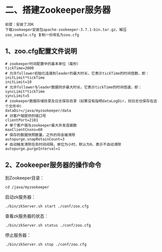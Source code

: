 # 二、搭建Zookeeper服务器

```text
前提：安装了JDK
下载zookeeper安装包apache-zookeeper-3.7.1-bin.tar.gz，解压
zoo_sample.cfg 复制一份改名为zoo.cfg
```

## 1、zoo.cfg配置文件说明
```text
# zookeeper时间配置中的基本单位（毫秒）
tickTime=2000
# 允许follower初始化连接到leader的最大时长，它表示tickTime的时间倍数，即：initLimit*tickTime
initLimit=10
# 允许follower与leader数据同步最大时长，它表示tickTime的时间倍速，即：syncLimit*tickTime
syncLimit=5
# zookeeper数据存储目录及日志保存目录（如果没有指明dataLogDir，则日志也保存在这个文件中）
dataDir=/java/myzookeeper/data
# 对客户端提供的端口号
clientPort=2181
# 单个客户端与zookeeper最大并发连接数
maxClientCnxns=60
# 保存的数据快照数量，之外的将会被清除
autopurge.snapRetainCount=3
# 自动触发清除任务时间间隔，单位为小时，默认为0，表示不自动清除
autopurge.purgeInterval=1
```

## 2、Zookeeper服务器的操作命令

到Zookeeper目录：
```text
cd /java/myzookeeper
```

启动zk服务器：
```text
./bin/zkServer.sh start ./conf/zoo.cfg
```

查看zk服务器的状态：
```text
./bin/zkServer.sh status ./conf/zoo.cfg
```

停止服务器：
```text
./bin/zkServer.sh stop ./conf/zoo.cfg
```

